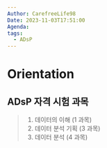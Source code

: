 ```yaml
---
Author: CarefreeLife98
Date: 2023-11-03T17:51:00
Agenda: 
tags:
  - ADsP
---
```

# Orientation
## ADsP 자격 시험 과목
> 1. 데이터의 이해 (1 과목)
> 2. 데이터 분석 기획 (3 과목)
> 3. 데이터 분석 (4 과목)

